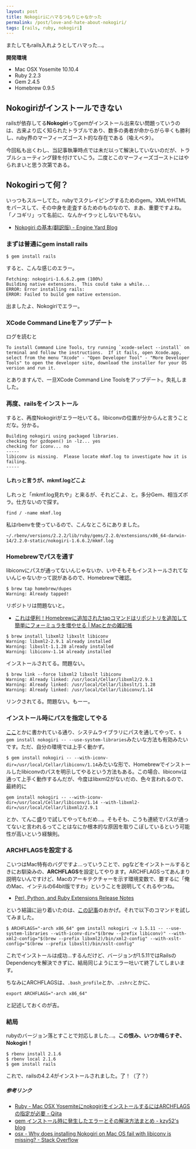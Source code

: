 ```yaml
---
layout: post
title: Nokogiriにハマるつもりじゃなかった
permalink: /post/love-and-hate-about-nokogiri/
tags: [rails, ruby, nokogiri]
---
```


またしてもrails入れようとしてハマった…。

**開発環境**

- Mac OSX Yosemite 10.10.4
- Ruby 2.2.3
- Gem 2.4.5
- Homebrew 0.9.5

## Nokogiriがインストールできない

railsが依存してる**Nokogiri**ってgemがインストール出来ない問題っていうのは、古来より広く知られたトラブルであり、数多の勇者が命からがら辛くも勝利し、ruby界のマーフィーズゴースト的な存在である（喩えベタ）。

今回私も出くわし、当記事執筆時点では未だ以って解決していないのだが、トラブルシューティング録を付けていこう。二度とこのマーフィーズゴーストにはやられまいと思う次第である。

## Nokogiriって何？

いっつもスルーしてた。rubyでスクレイピングするためのgem。XMLやHTMLをパースして、その中身を走査するためのものなので、まあ、重要ですよね。「ノコギリ」って名前に、なんかイラッとしないでもない。

- [Nokogiri の基本(翻訳版) - Engine Yard Blog](http://www.engineyard.co.jp/blog/2012/getting-started-with-nokogiri/)

### まずは普通にgem install rails

```
$ gem install rails
```

すると、こんな感じのエラー。

```
Fetching: nokogiri-1.6.6.2.gem (100%)
Building native extensions.  This could take a while...
ERROR: Error installing rails:
ERROR: Failed to build gem native extension.
```

出ましたよ、Nokogiriでエラー。

### XCode Command Lineをアップデート

ログを読むと

```
To install Command Line Tools, try running `xcode-select --install` on
terminal and follow the instructions.  If it fails, open Xcode.app,
select from the menu "Xcode" - "Open Developer Tool" - "More Developer
Tools" to open the developer site, download the installer for your OS
version and run it.
```

とありますんで、一旦XCode Command Line Toolsをアップデート。失礼しました。

### 再度、railsをインストール

すると、再度Nokogiriがエラー吐いてる。libiconvの位置が分からんと言うことだな。分かる。

```
Building nokogiri using packaged libraries.
checking for gzdopen() in -lz... yes
checking for iconv... no
-----
libiconv is missing.  Please locate mkmf.log to investigate how it is failing.
-----
```

#### しれっと言うが、mkmf.logどこよ

しれっと「mkmf.log見れや」と来るが、それどこよ、と。多分Gem、相当ズボラ。仕方ないので探す。

```
find / -name mkmf.log
```

私はrbenvを使っているので、こんなところにありました。

```
~/.rbenv/versions/2.2.2/lib/ruby/gems/2.2.0/extensions/x86_64-darwin-14/2.2.0-static/nokogiri-1.6.6.2/mkmf.log
```

### Homebrewでパスを通す

libiconvにパスが通ってないんじゃないか、いやそもそもインストールされてないんじゃないかって説があるので、Homebrewで確認。

```
$ brew tap homebrew/dupes
Warning: Already tapped!
```

リポジトリは問題ないと。

- [これは便利！Homebrewに追加されたtapコマンドはリポジトリを追加して簡単にフォーミュラを増やせる | Macとかの雑記帳](http://tukaikta.blog135.fc2.com/blog-entry-204.html)

```
$ brew install libxml2 libxslt libiconv
Warning: libxml2-2.9.1 already installed
Warning: libxslt-1.1.28 already installed
Warning: libiconv-1.14 already installed
```

インストールされてる。問題ない。

```
$ brew link --force libxml2 libxslt libiconv
Warning: Already linked: /usr/local/Cellar/libxml2/2.9.1
Warning: Already linked: /usr/local/Cellar/libxslt/1.1.28
Warning: Already linked: /usr/local/Cellar/libiconv/1.14
```

リンクされてる。問題ない。もーー。

### インストール時にパスを指定してやる

[ここ](http://stackoverflow.com/questions/5528839/why-does-installing-nokogiri-on-mac-os-fail-with-libiconv-is-missing)とかに書かれている通り、システムライブラリにパスを通してやって、`$ gem install nokogiri -- --use-system-libraries`みたいな方法も有効みたいです。ただ、自分の環境では上手く動かず。

`$ gem install nokogiri -- --with-iconv-dir=/usr/local/Cellar/libiconv/1.14`みたいな形で、Homebrewでインストールしたlibiconvのパスを明示してやるという方法もある。この場合、libiconvは通って上手く動作するんだが、今度はlibxml2がないだの、色々言われるので、最終的に

```
gem install nokogiri -- --with-iconv-dir=/usr/local/Cellar/libiconv/1.14 --with-libxml2-dir=/usr/local/Cellar/libxml2/2.9.1
```

とか、てんこ盛りで試してやってもだめ…。そもそも、こうも連続でパスが通ってないと言われるってことはなにか根本的な原因を取りこぼしているという可能性が高いという経験則。

### ARCHFLAGSを設定する

こいつはMac特有のバグですよ…っていうことで、pgなどをインストールするときにお馴染みの、**ARCHFLAGS**を設定してやります。ARCHFLAGSってあんまり説明ないんですけど、Macのアーキテクチャーを示す環境変数で、要するに「俺のMac、インテルの64bit版ですわ」ということを説明してくれるやつね。

- [Perl, Python, and Ruby Extensions Release Notes](https://developer.apple.com/library/mac/releasenotes/OpenSource/PerlExtensionsRelNotes/)

という結論に辿り着いたのは、[この記事](http://qiita.com/34ro/items/8e662bdcba361ee19263#gem%E3%81%A7nokogiri%E3%82%92%E3%82%A4%E3%83%B3%E3%82%B9%E3%83%88%E3%83%BC%E3%83%AB)のおかげ。それで以下のコマンドを試してみました。

```
$ ARCHFLAGS="-arch x86_64" gem install nokogiri -v 1.5.11 -- --use-system-libraries --with-iconv-dir="$(brew --prefix libiconv)" --with-xml2-config="$(brew --prefix libxml2)/bin/xml2-config" --with-xslt-config="$(brew --prefix libxslt)/bin/xslt-config"
```

これでインストールは成功…するんだけど、バージョンが1.5.11ではRailsのDependencyを解決できずに、結局同じようにエラー吐いて終了してしまいます。

ちなみにARCHFLAGSは、`.bash_profile`とか、`.zshrc`とかに、

```
export ARCHFLAGS="-arch x86_64"
```

と記述しておくのが吉。

### 結局

rubyのバージョン落とすことで対応しました…。**この恨み、いつか晴らすぞ、Nokogiri！**

```
$ rbenv install 2.1.6
$ rbenv local 2.1.6
$ gem install rails
```

これで、railsの4.2.4がインストールされました。了！（了？）	

##### 参考リンク

- [Ruby - Mac OSX YosemiteにnokogiriをインストールするにはARCHFLAGSの指定が必要 - Qiita](http://qiita.com/34ro/items/8e662bdcba361ee19263)
- [gem インストール時に発生したエラーとその解決方法まとめ - kzy52's blog](http://kzy52.com/entry/2014/11/09/000511)
- [osx - Why does installing Nokogiri on Mac OS fail with libiconv is missing? - Stack Overflow](http://stackoverflow.com/questions/5528839/why-does-installing-nokogiri-on-mac-os-fail-with-libiconv-is-missing)